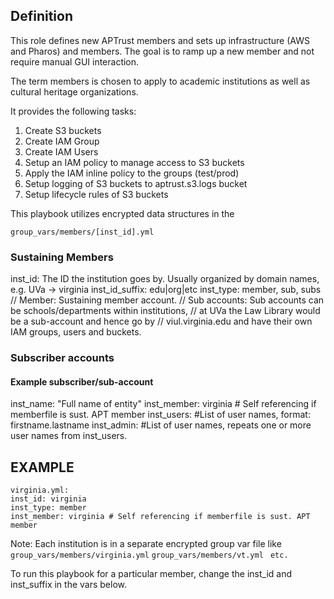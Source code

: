 ## Definition
This role defines new APTrust members and sets up infrastructure (AWS and Pharos) and members. The goal is to ramp up a new member and not require manual GUI interaction.

The term members is chosen to apply to academic institutions as well as cultural heritage organizations.

It provides the following tasks:
 1. Create S3 buckets
 2. Create IAM Group
 3. Create IAM Users
 4. Setup an IAM policy to manage access to S3 buckets
 5. Apply the IAM inline policy to the groups (test/prod)
 6. Setup logging of S3 buckets to aptrust.s3.logs bucket
 7. Setup lifecycle rules of S3 buckets

This playbook utilizes encrypted data structures in the 

```group_vars/members/[inst_id].yml```

### Sustaining Members
inst_id: The ID the institution goes by. Usually organized by domain names,
e.g. UVa -> virginia
inst_id_suffix: edu|org|etc
inst_type: member, sub, subs
// Member: Sustaining member account.
// Sub accounts: Sub accounts can be schools/departments within institutions,
//              at UVa the Law Library would be a sub-account and hence go by
//              viul.virginia.edu and have their own IAM groups, users and buckets.

### Subscriber accounts
#### Example subscriber/sub-account
inst_name: "Full name of entity"
inst_member: virginia # Self referencing if memberfile is sust. APT member
inst_users: #List of user names, format: firstname.lastname
inst_admin: #List of user names, repeats one or more user names from inst_users.

## EXAMPLE
```
virginia.yml:
inst_id: virginia
inst_type: member
inst_member: virginia # Self referencing if memberfile is sust. APT member
```
Note: Each institution is in a separate encrypted group var file like
```group_vars/members/virginia.yml```
```group_vars/members/vt.yml```
``` etc.```

To run this playbook for a particular member, change the inst_id and inst_suffix in the vars below.

<!--stackedit_data:
eyJoaXN0b3J5IjpbLTEzMTEyMzg1MDNdfQ==
-->